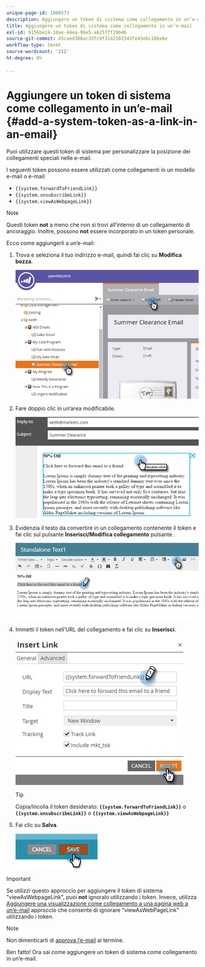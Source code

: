 ```yaml
---
unique-page-id: 1900573
description: Aggiungere un token di sistema come collegamento in un’e-mail - Marketo Docs - Documentazione del prodotto
title: Aggiungere un token di sistema come collegamento in un’e-mail
exl-id: 9156be24-18ae-44ea-96e5-a6257ff29b46
source-git-commit: 65caed388ac33fc9f3142102343fe43ebc186e6e
workflow-type: tm+mt
source-wordcount: '212'
ht-degree: 0%

---
```


# Aggiungere un token di sistema come collegamento in un’e-mail {#add-a-system-token-as-a-link-in-an-email}

Puoi utilizzare questi token di sistema per personalizzare la posizione dei collegamenti speciali nelle e-mail.

I seguenti token possono essere utilizzati come collegamenti in un modello e-mail o e-mail:

* `{{system.forwardToFriendLink}}`
* `{{system.unsubscribeLink}}`
* `{{system.viewAsWebpageLink}}`

>[!NOTE]
>
>Questi token **not** a meno che non si trovi all’interno di un collegamento di ancoraggio. Inoltre, possono **not** essere incorporato in un token personale.

Ecco come aggiungerli a un’e-mail:

1. Trova e seleziona il tuo indirizzo e-mail, quindi fai clic su **Modifica bozza**.

   ![](assets/one-1.png)

1. Fare doppio clic in un’area modificabile.

   ![](assets/two-1.png)

1. Evidenzia il testo da convertire in un collegamento contenente il token e fai clic sul pulsante **Inserisci/Modifica collegamento** pulsante .

   ![](assets/three-1.png)

1. Immetti il token nell’URL del collegamento e fai clic su **Inserisci**.

   ![](assets/four-1.png)

   >[!TIP]
   >
   >Copia/Incolla il token desiderato: **`{{system.forwardToFriendLink}}`** o **`{{system.unsubscribeLink}}`** o **`{{system.viewAsWebpageLink}}`**

1. Fai clic su **Salva**.

   ![](assets/image2014-9-17-22-3a12-3a17.png)

>[!IMPORTANT]
>
>Se utilizzi questo approccio per aggiungere il token di sistema &quot;viewAsWebpageLink&quot;, puoi **not** ignoralo utilizzando i token. Invece, utilizza [Aggiungere una visualizzazione come collegamento a una pagina web a un’e-mail](/help/marketo/product-docs/email-marketing/general/functions-in-the-editor/add-a-view-as-web-page-link-to-an-email.md) approccio che consente di ignorare &quot;viewAsWebPageLink&quot; utilizzando i token.

>[!NOTE]
>
>Non dimenticarti di [approva l’e-mail](/help/marketo/product-docs/email-marketing/general/creating-an-email/approve-an-email.md) al termine.

Ben fatto! Ora sai come aggiungere un token di sistema come collegamento in un’e-mail.
